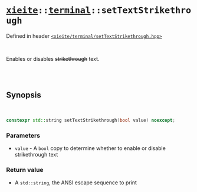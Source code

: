 # [`xieite`](../../README.md)`::`[`terminal`](../../docs/terminal.md)`::setTextStrikethrough`
Defined in header [`<xieite/terminal/setTextStrikethrough.hpp>`](../../include/xieite/terminal/setTextStrikethrough.hpp)

<br/>

Enables or disables ~~strikethrough~~ text.

<br/><br/>

## Synopsis

<br/>

```cpp
constexpr std::string setTextStrikethrough(bool value) noexcept;
```
### Parameters
- `value` - A `bool` copy to determine whether to enable or disable strikethrough text
### Return value
- A `std::string`, the ANSI escape sequence to print
